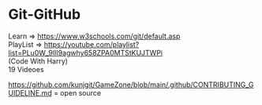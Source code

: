 # Git-GitHub

Learn => https://www.w3schools.com/git/default.asp</br>
PlayList => https://youtube.com/playlist?list=PLu0W_9lII9agwhy658ZPA0MTStKUJTWPi </br>(Code With Harry)</br>
19 Videoes

https://github.com/kunjgit/GameZone/blob/main/.github/CONTRIBUTING_GUIDELINE.md  = open source
